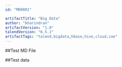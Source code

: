 ```yaml
---
id: "MD0001"

artifactTitle: "Big Data"
author: "kharindran"
artifactVersion: "1.0"
talendVersion: "6.5.1"
artifactTags: "talend,bigdata,hbase,hive,cloud,coe"
---
```


##Test MD File

##Test data
